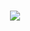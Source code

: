 <h1 align="center">
  <a href="https://git.io/typing-svg">
    <img src="https://readme-typing-svg.herokuapp.com?duration=2500&color=4B33F7&background=FFD7D000&center=true&vCenter=true&multiline=true&height=100&lines=Hi%2C+Fellows!;Azmi+Fitra+here...;Welcome+to+my+Github+Profile!">
  </a>
</h1>
<!-- [![Typing SVG](https://readme-typing-svg.herokuapp.com?duration=2500&color=4B33F7&background=FFD7D000&center=true&vCenter=true&multiline=true&height=100&lines=Hi%2C+Fellows!;Azmi+Fitra+here...;Welcome+to+my+Github+Profile!)](https://git.io/typing-svg) -->
